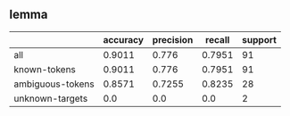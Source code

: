 
## lemma

|                  | accuracy | precision | recall | support |
|------------------|----------|-----------|--------|---------|
| all              | 0.9011   | 0.776     | 0.7951 | 91      |
| known-tokens     | 0.9011   | 0.776     | 0.7951 | 91      |
| ambiguous-tokens | 0.8571   | 0.7255    | 0.8235 | 28      |
| unknown-targets  | 0.0      | 0.0       | 0.0    | 2       |

